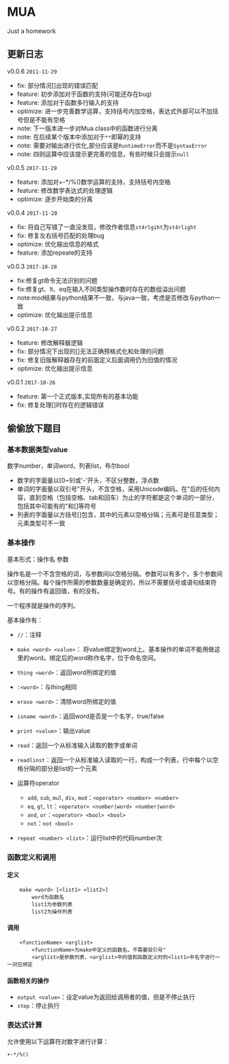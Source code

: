 # MUA
Just a homework

## 更新日志

v0.0.6
`2011-11-29`
- fix: 部分情况[]出现的错误匹配
- feature: 初步添加对于函数的支持(可能还存在bug)
- feature: 添加对于函数多行输入的支持
- optimize: 进一步完善数学运算，支持括号内加空格，表达式外部可以不加括号但是不能有空格
- note: 下一版本进一步对Mua.class中的函数进行分离
- note: 在后续某个版本中添加对于`**`即幂的支持
- note: 需要对输出进行优化,部分应该是`RuntimeError`而不是`SyntaxError`
- note: 四则运算中应该提示更完善的信息，有些时候只会提示`null`

v0.0.5
`2017-11-29`
- feature: 添加对+-*/%()数学运算的支持，支持括号内空格
- feature: 修改数学表达式的处理逻辑
- optimize: 逐步开始类的分离

v0.0.4
`2017-11-28`
- fix: 将自己写错了一直没发现，修改作者信息`st4rlgiht`为`st4rlight`
- fix: 修复左右括号匹配的处理bug
- optimize: 优化输出信息的格式
- feature: 添加repeate的支持

v0.0.3 
`2017-10-28`
- fix:修复gt命令无法识别的问题
- fix:修复gt、lt、eq在输入不同类型操作数时存在的数组溢出问题
- note:mod结果与python结果不一致，与java一致，考虑是否修改与python一致
- optimize: 优化输出提示信息

v0.0.2
`2017-10-27`
- feature: 修改解释器逻辑
- fix: 部分情况下出现的[]无法正确预格式化和处理的问题
- fix: 修复旧版解释器存在的前面定义后面调用仍为旧值的情况
- optimize: 优化输出提示信息

v0.0.1
`2017-10-26`
- feature: 第一个正式版本,实现所有的基本功能
- fix: 修复处理[]时存在的逻辑错误

## 偷偷放下题目

### 基本数据类型value

数字number，单词word，列表list，布尔bool

* 数字的字面量以[0~9]或'-'开头，不区分整数，浮点数
* 单词的字面量以双引号"开头，不含空格，采用Unicode编码。在"后的任何内容，直到空格（包括空格、tab和回车）为止的字符都是这个单词的一部分，包括其中可能有的"和[]等符号
* 列表的字面量以方括号[]包含，其中的元素以空格分隔；元素可是任意类型；元素类型可不一致

### 基本操作

基本形式：操作名 参数

操作名是一个不含空格的词，与参数间以空格分隔。参数可以有多个，多个参数间以空格分隔。每个操作所需的参数数量是确定的，所以不需要括号或语句结束符号。有的操作有返回值，有的没有。

一个程序就是操作的序列。

基本操作有：

* `//`：注释
* `make <word> <value>`： 将value绑定到word上。基本操作的单词不能用做这里的word。绑定后的word称作名字，位于命名空间。
* `thing <word>`：返回word所绑定的值
* `:<word>`：与thing相同
* `erase <word>`：清除word所绑定的值
* `isname <word>`：返回word是否是一个名字，true/false
* `print <value>`：输出value
* `read`：返回一个从标准输入读取的数字或单词
* `readlinst`：返回一个从标准输入读取的一行，构成一个列表，行中每个以空格分隔的部分是list的一个元素
* 运算符operator
	* `add`, `sub`, `mul`, `div`, `mod`：`<operator> <number> <number>`
	* `eq`, `gt`, `lt`：`<operator> <number|word> <number|word>`
	* `and`, `or`：`<operator> <bool> <bool>`
	* `not`：`not <bool>`

* `repeat <number> <list>`：运行list中的代码number次

### 函数定义和调用

#### 定义

		make <word> [<list1> <list2>]
			word为函数名
			list1为参数列表
			list2为操作列表

#### 调用

		<functionName> <arglist>
			<functionName>为make中定义的函数名，不需要双引号"
			<arglist>是参数列表，<arglist>中的值和函数定义时的<list1>中名字进行一一对应绑定

#### 函数相关的操作
			
* `output <value>`：设定value为返回给调用者的值，但是不停止执行
* `stop`：停止执行

### 表达式计算

允许使用以下运算符对数字进行计算：

	+-*/%()